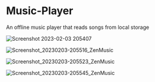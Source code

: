 # Music-Player
An offline music player that reads songs from local storage

![Screenshot 2023-02-03 205407](https://user-images.githubusercontent.com/92924424/216641009-0668dda3-b433-4a6c-aea1-4c0e6f8d3481.jpg)

![Screenshot_20230203-205516_ZenMusic](https://user-images.githubusercontent.com/92924424/216642166-5aa04347-24db-403a-9d4f-a46f995229bf.jpg)

![Screenshot_20230203-205523_ZenMusic](https://user-images.githubusercontent.com/92924424/216642220-8e5beaad-d011-4029-88f0-80f03cddc782.jpg)

![Screenshot_20230203-205545_ZenMusic](https://user-images.githubusercontent.com/92924424/216642274-805910f7-c783-496e-a399-746db85e351b.jpg)
